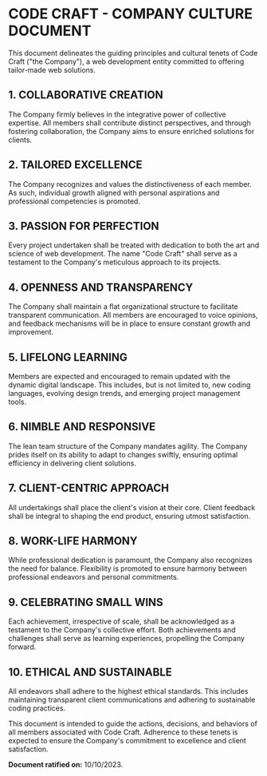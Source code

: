 # CODE CRAFT - COMPANY CULTURE DOCUMENT

This document delineates the guiding principles and cultural tenets of Code Craft ("the Company"), a web development entity committed to offering tailor-made web solutions.

## 1. COLLABORATIVE CREATION

The Company firmly believes in the integrative power of collective expertise. All members shall contribute distinct perspectives, and through fostering collaboration, the Company aims to ensure enriched solutions for clients.

## 2. TAILORED EXCELLENCE

The Company recognizes and values the distinctiveness of each member. As such, individual growth aligned with personal aspirations and professional competencies is promoted.

## 3. PASSION FOR PERFECTION

Every project undertaken shall be treated with dedication to both the art and science of web development. The name "Code Craft" shall serve as a testament to the Company's meticulous approach to its projects.

## 4. OPENNESS AND TRANSPARENCY

The Company shall maintain a flat organizational structure to facilitate transparent communication. All members are encouraged to voice opinions, and feedback mechanisms will be in place to ensure constant growth and improvement.

## 5. LIFELONG LEARNING

Members are expected and encouraged to remain updated with the dynamic digital landscape. This includes, but is not limited to, new coding languages, evolving design trends, and emerging project management tools.

## 6. NIMBLE AND RESPONSIVE

The lean team structure of the Company mandates agility. The Company prides itself on its ability to adapt to changes swiftly, ensuring optimal efficiency in delivering client solutions.

## 7. CLIENT-CENTRIC APPROACH

All undertakings shall place the client's vision at their core. Client feedback shall be integral to shaping the end product, ensuring utmost satisfaction.

## 8. WORK-LIFE HARMONY

While professional dedication is paramount, the Company also recognizes the need for balance. Flexibility is promoted to ensure harmony between professional endeavors and personal commitments.

## 9. CELEBRATING SMALL WINS

Each achievement, irrespective of scale, shall be acknowledged as a testament to the Company's collective effort. Both achievements and challenges shall serve as learning experiences, propelling the Company forward.

## 10. ETHICAL AND SUSTAINABLE

All endeavors shall adhere to the highest ethical standards. This includes maintaining transparent client communications and adhering to sustainable coding practices.

This document is intended to guide the actions, decisions, and behaviors of all members associated with Code Craft. Adherence to these tenets is expected to ensure the Company's commitment to excellence and client satisfaction.

**Document ratified on:** 10/10/2023.
